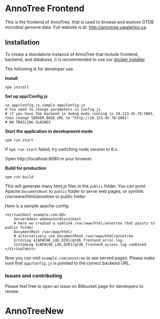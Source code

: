 AnnoTree Frontend
=====================

This is the frontend of AnnoTree, that is used to browse and explore GTDB microbial genome data. Full website is at: http://annotree.uwaterloo.ca

Installation
---
To create a standalone instance of AnnoTree that include frontend, backend, and database, it is recommended to use our [docker installer](https://bitbucket.org/doxeylab/gtdb-docker-compose/src).


The following is for developer use.

**Install**
```
npm install
```

**Set up app/Config.js**
```
cp app/Config.js.sample app/Config.js
# You need to change parameters in Config.js
# if you have the backend in debug mode running in 10.123.45.78:5001, then change SERVER_BASE_URL to "http://10.123.45.78:5001"
# NO TRAILING SLASHES
```

**Start the application in development mode**
```
npm run start
```

If `npm run start` failed, try switching node version to 6.x.

Open http://localhost:8080 in your browser.


**Build for production**

```
npm run build
```

This will generate many html,js files in the `public` folder. You can point Apache `DocumentRoot` to `public` folder to serve web pages, or symlink /var/www/html/annotree to public folder

Here is a sample apache config:

```
<VirtualHost example.com:80>
    ServerAdmin webmaster@localhost
    # here we created a symlink /var/www/html/annotree that points to public folder
    DocumentRoot /var/www/html/
    # alternatively use DocumentRoot /var/www/html/annotree
    ErrorLog ${APACHE_LOG_DIR}/gtdb_frontend_error.log
    CustomLog ${APACHE_LOG_DIR}/gtdb_frontend_access.log combined
</VirtualHost>
```

Now you can visit `example.com/annotree` to see served pages.
Please make sure that `app/Config.js` is pointed to the correct backend URL.

### Issues and contributing

Please feel free to open an issue on Bitbucket page for developers to review.
# AnnoTreeNew
